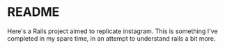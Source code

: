 # README

Here's a Rails project aimed to replicate instagram. This is something I've completed in my spare time, in an attempt to understand rails a bit more. 

